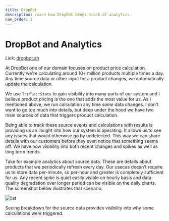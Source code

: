 ```yaml
---
title: DropBot
description: Learn how DropBot keeps track of analytics.
nav_order: 1
---
```


# DropBot and Analytics

*Link*: [dropbot.sh](https://dropbot.sh) 

At DropBot one of our domain focuses on product price calculation. Currently we're calculating around 10+ million products multiple times a day. Any time source data or other input for a product changes, we automatically update the calculation.

We use `Trifle::Stats` to gain visibility into many parts of our system and I believe product pricing is the one that adds the most value for us. As I mentioned above, we run calculation any time _some_ data changes. I don't want to go too much into details, but deep under the hood we have two main sources of data that triggers product calculation.

Being able to track these source events and calculations with results is providing us an insight into how our system is operating. It allows us to see any issues that would otherwise go by undetected. This way we can share details with our customers before they even notice that something seems off. We have now visibility into both recent changes and spikes as well as long term trends.

Take for example analytics about source data. These are details about products that we periodically refresh every day. Our usecas doesn't require us to store data per-minute, so per-hour and greater is completely sufficient for us. Any recent spike is quiet easily visible on hourly basis and data quality degradation over longer period can be visible on the daily charts. The screenshot below illustrates that scenario. 

![list](dropbot/daily_source.png)

Seeing breakdown for the source data provides visibility into why some calculations were triggered.
